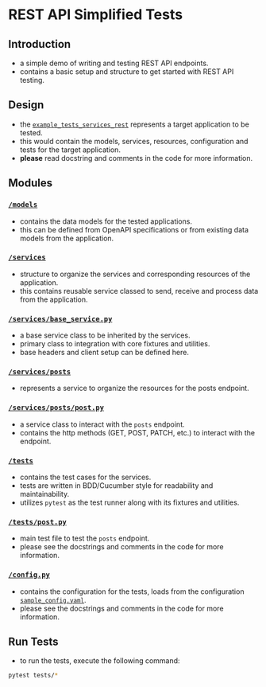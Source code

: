# REST API Simplified Tests

## Introduction
- a simple demo of writing and testing REST API endpoints.
- contains a basic setup and structure to get started with REST API testing.

## Design
- the [`example_tests_services_rest`](../example_tests_services_rest) represents a target application to be tested.
- this would contain the models, services, resources, configuration and tests for the target application.
- **please** read docstring and comments in the code for more information.

## Modules
### [`/models`](./models)
- contains the data models for the tested applications.
- this can be defined from OpenAPI specifications or from existing data models from the application.
### [`/services`](./services)
- structure to organize the services and corresponding resources of the application.
- this contains reusable service classed to send, receive and process data from the application.
### [`/services/base_service.py`](./services/base_service.py)
- a base service class to be inherited by the services.
- primary class to integration with core fixtures and utilities.
- base headers and client setup can be defined here.
### [`/services/posts`](./services/posts)
- represents a service to organize the resources for the posts endpoint.
### [`/services/posts/post.py`](./services/posts/post.py)
- a service class to interact with the `posts` endpoint.
- contains the http methods (GET, POST, PATCH, etc.) to interact with the endpoint.
### [`/tests`](./tests)
- contains the test cases for the services.
- tests are written in BDD/Cucumber style for readability and maintainability.
- utilizes `pytest` as the test runner along with its fixtures and utilities.
### [`/tests/post.py`](./tests/post.py)
- main test file to test the `posts` endpoint.
- please see the docstrings and comments in the code for more information.
### [`/config.py`](./config.py)
- contains the configuration for the tests, loads from the configuration [`sample_config.yaml`](../../sample_config.yaml).
- please see the docstrings and comments in the code for more information.

## Run Tests
- to run the tests, execute the following command:
```bash
pytest tests/*
```